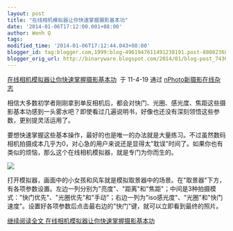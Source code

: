 ```yaml
---
layout: post
title: "在线相机模拟器让你快速掌握摄影基本功"
date: '2014-01-06T17:12:00.001+08:00'
author: Wenh Q
tags:
modified_time: '2014-01-06T17:12:44.043+08:00'
blogger_id: tag:blogger.com,1999:blog-4961947611491238191.post-8808236855124631072
blogger_orig_url: http://binaryware.blogspot.com/2014/01/blog-post_7436.html
---
```

[在线相机模拟器让你快速掌握摄影基本功](http://www.nphoto.net/news/2011-04/19/9f4e1728b3c74cfa.shtml)  于
11-4-19 通过 [nPhoto新摄影在线杂志](http://www.nphoto.net/news/)

相信大多数初学者刚刚拿到单反相机后，都会对快门、光圈、感光度、焦距这些摄影基本功感到一头雾水吧？即使看过几遍说明书，好像也还没有深刻领悟这些参数，更别提灵活运用了。

要想快速掌握这些基本操作，最好的也是唯一的办法就是大量练习。不过虽然数码相机拍摄成本几乎为0，对心急的用户来说还是显得太"耽误"时间了。如果你也有类似的烦恼，那么这个在线相机模拟器，就是专门为你而生的。

![](https://images-blogger-opensocial.googleusercontent.com/gadgets/proxy?url=http%3A%2F%2Fimage.nphoto.net%2Fnews%2Fimage%2F201104%2F04a9d9f7c78b5684.jpg&container=blogger&gadget=a&rewriteMime=image%2F*)

打开模拟器，画面中的小女孩和风车就是模拟取景器中的场景。在"取景器"下方，有各项参数设置。左边一列分别为"亮度"、"距离"和"焦距"；中间是3种拍摄模式："快门优先"、"光圈优先"和"手动"；右边一列为"iso感光度"、"光圈"和"快门速度"。设置好各项参数后点击最右边的"快门"键，就可以立即看到最终的照片。




[继续阅读全文
在线相机模拟器让你快速掌握摄影基本功](http://www.nphoto.net/news/2011-04/19/9f4e1728b3c74cfa.shtml)
